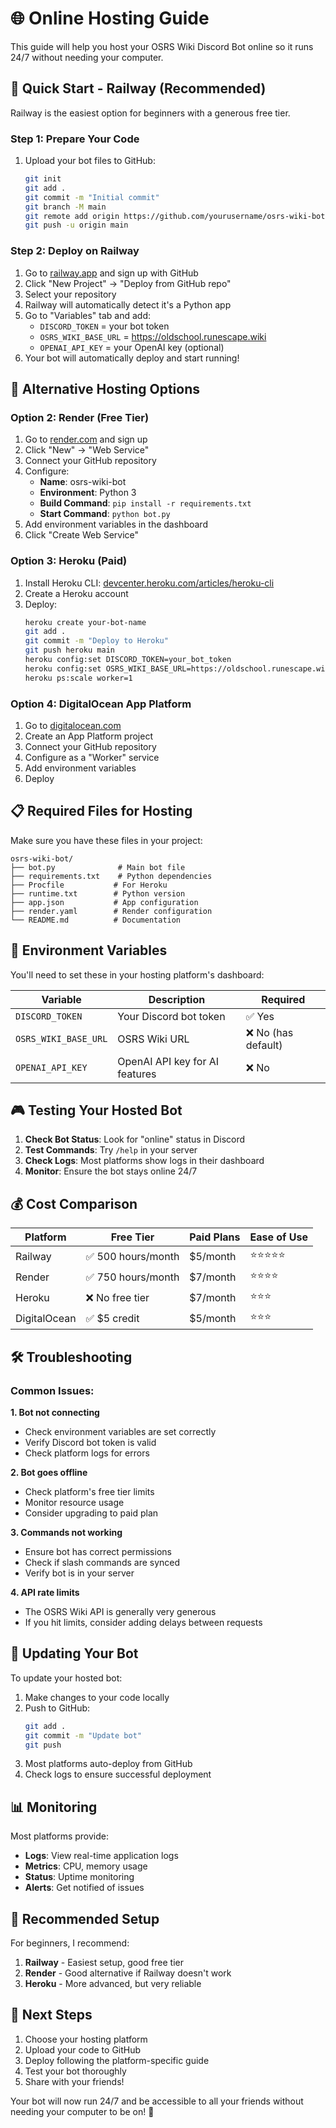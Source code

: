 # 🌐 Online Hosting Guide

This guide will help you host your OSRS Wiki Discord Bot online so it runs 24/7 without needing your computer.

## 🚀 Quick Start - Railway (Recommended)

Railway is the easiest option for beginners with a generous free tier.

### Step 1: Prepare Your Code
1. Upload your bot files to GitHub:
   ```bash
   git init
   git add .
   git commit -m "Initial commit"
   git branch -M main
   git remote add origin https://github.com/yourusername/osrs-wiki-bot.git
   git push -u origin main
   ```

### Step 2: Deploy on Railway
1. Go to [railway.app](https://railway.app) and sign up with GitHub
2. Click "New Project" → "Deploy from GitHub repo"
3. Select your repository
4. Railway will automatically detect it's a Python app
5. Go to "Variables" tab and add:
   - `DISCORD_TOKEN` = your bot token
   - `OSRS_WIKI_BASE_URL` = https://oldschool.runescape.wiki
   - `OPENAI_API_KEY` = your OpenAI key (optional)
6. Your bot will automatically deploy and start running!

## 🎯 Alternative Hosting Options

### Option 2: Render (Free Tier)

1. Go to [render.com](https://render.com) and sign up
2. Click "New" → "Web Service"
3. Connect your GitHub repository
4. Configure:
   - **Name**: osrs-wiki-bot
   - **Environment**: Python 3
   - **Build Command**: `pip install -r requirements.txt`
   - **Start Command**: `python bot.py`
5. Add environment variables in the dashboard
6. Click "Create Web Service"

### Option 3: Heroku (Paid)

1. Install Heroku CLI: [devcenter.heroku.com/articles/heroku-cli](https://devcenter.heroku.com/articles/heroku-cli)
2. Create a Heroku account
3. Deploy:
   ```bash
   heroku create your-bot-name
   git add .
   git commit -m "Deploy to Heroku"
   git push heroku main
   heroku config:set DISCORD_TOKEN=your_bot_token
   heroku config:set OSRS_WIKI_BASE_URL=https://oldschool.runescape.wiki
   heroku ps:scale worker=1
   ```

### Option 4: DigitalOcean App Platform

1. Go to [digitalocean.com](https://digitalocean.com)
2. Create an App Platform project
3. Connect your GitHub repository
4. Configure as a "Worker" service
5. Add environment variables
6. Deploy

## 📋 Required Files for Hosting

Make sure you have these files in your project:

```
osrs-wiki-bot/
├── bot.py              # Main bot file
├── requirements.txt    # Python dependencies
├── Procfile           # For Heroku
├── runtime.txt        # Python version
├── app.json           # App configuration
├── render.yaml        # Render configuration
└── README.md          # Documentation
```

## 🔧 Environment Variables

You'll need to set these in your hosting platform's dashboard:

| Variable | Description | Required |
|----------|-------------|----------|
| `DISCORD_TOKEN` | Your Discord bot token | ✅ Yes |
| `OSRS_WIKI_BASE_URL` | OSRS Wiki URL | ❌ No (has default) |
| `OPENAI_API_KEY` | OpenAI API key for AI features | ❌ No |

## 🎮 Testing Your Hosted Bot

1. **Check Bot Status**: Look for "online" status in Discord
2. **Test Commands**: Try `/help` in your server
3. **Check Logs**: Most platforms show logs in their dashboard
4. **Monitor**: Ensure the bot stays online 24/7

## 💰 Cost Comparison

| Platform | Free Tier | Paid Plans | Ease of Use |
|----------|-----------|------------|-------------|
| Railway | ✅ 500 hours/month | $5/month | ⭐⭐⭐⭐⭐ |
| Render | ✅ 750 hours/month | $7/month | ⭐⭐⭐⭐ |
| Heroku | ❌ No free tier | $7/month | ⭐⭐⭐ |
| DigitalOcean | ✅ $5 credit | $5/month | ⭐⭐⭐ |

## 🛠️ Troubleshooting

### Common Issues:

**1. Bot not connecting**
- Check environment variables are set correctly
- Verify Discord bot token is valid
- Check platform logs for errors

**2. Bot goes offline**
- Check platform's free tier limits
- Monitor resource usage
- Consider upgrading to paid plan

**3. Commands not working**
- Ensure bot has correct permissions
- Check if slash commands are synced
- Verify bot is in your server

**4. API rate limits**
- The OSRS Wiki API is generally very generous
- If you hit limits, consider adding delays between requests

## 🔄 Updating Your Bot

To update your hosted bot:

1. Make changes to your code locally
2. Push to GitHub:
   ```bash
   git add .
   git commit -m "Update bot"
   git push
   ```
3. Most platforms auto-deploy from GitHub
4. Check logs to ensure successful deployment

## 📊 Monitoring

Most platforms provide:
- **Logs**: View real-time application logs
- **Metrics**: CPU, memory usage
- **Status**: Uptime monitoring
- **Alerts**: Get notified of issues

## 🎯 Recommended Setup

For beginners, I recommend:
1. **Railway** - Easiest setup, good free tier
2. **Render** - Good alternative if Railway doesn't work
3. **Heroku** - More advanced, but very reliable

## 🚀 Next Steps

1. Choose your hosting platform
2. Upload your code to GitHub
3. Deploy following the platform-specific guide
4. Test your bot thoroughly
5. Share with your friends!

Your bot will now run 24/7 and be accessible to all your friends without needing your computer to be on! 🎉
